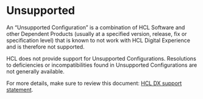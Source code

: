 # Unsupported

An “Unsupported Configuration” is a combination of HCL Software and other Dependent Products (usually at a specified version, release, fix or specification level) that is known to not work with HCL Digital Experience and is therefore not supported.

HCL does not provide support for Unsupported Configurations. Resolutions to deficiencies or incompatibilities found in Unsupported Configurations are not generally available.

For more details, make sure to review this document: [HCL DX support statement](/digital-experience/get_started/software_support/).  

